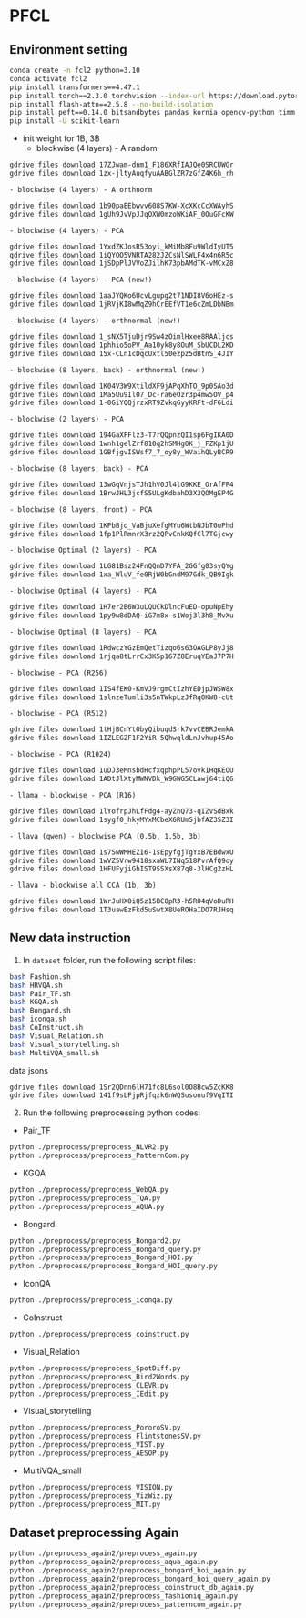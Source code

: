 # PFCL

## Environment setting
```bash
conda create -n fcl2 python=3.10
conda activate fcl2
pip install transformers==4.47.1
pip install torch==2.3.0 torchvision --index-url https://download.pytorch.org/whl/cu118
pip install flash-attn==2.5.8 --no-build-isolation
pip install peft==0.14.0 bitsandbytes pandas kornia opencv-python timm torch_optimizer easydict pycocoevalcap sentencepiece protobuf trl==0.8.6 deepspeed==0.15.2 loguru captum POT jsonlines numpy==1.26.4 accelerate==0.29.3 nevergrad
pip install -U scikit-learn
```

- init weight for 1B, 3B
    - blockwise (4 layers) - A random
```bash
gdrive files download 17ZJwam-dnm1_F186XRfIAJQe0SRCUWGr
gdrive files download 1zx-jltyAuqfyuAABGlZR7zGfZ4K6h_rh
```

    - blockwise (4 layers) - A orthnorm
```bash
gdrive files download 1b90paEEbwvv608S7KW-XcXKcCcXWAyhS
gdrive files download 1gUh9JvVpJJqOXW0mzoWKiAF_0OuGFcKW
```
    - blockwise (4 layers) - PCA
```bash
gdrive files download 1YxdZKJosR53oyi_kMiMb8Fu9WldIyUT5
gdrive files download 1iQYOO5VNRTA282JZCsNlSWLF4x4n6R5c
gdrive files download 1jSDpPlJVVoZJilhK73pbAMdTK-vMCxZ8
```
    - blockwise (4 layers) - PCA (new!)
```bash
gdrive files download 1aaJYQKo6UcvLgupg2t71NDI8V6oHEz-s
gdrive files download 1jRVjKI8wMqZ9hCrEEfVT1e6cZmLDbNBm
```

    - blockwise (4 layers) - orthnormal (new!)
```bash
gdrive files download 1_sNX5TjuDjr9Sw4zOimlHxee8RAAljcs
gdrive files download 1phhio5oPV_Aa10yk8y8OuM_SbUCDL2KD
gdrive files download 15x-CLn1cDqcUxtl50ezpz5dBtnS_4JIY
```

    - blockwise (8 layers, back) - orthnormal (new!)
```bash
gdrive files download 1K04V3W9XtildXF9jAPqXhTO_9p0SAo3d
gdrive files download 1Ma5Uu9IlO7_Dc-ra6eOzr3p4mw5OV_p4
gdrive files download 1-0GiYQQjrzxRT9ZvkqGyyKRFt-dF6Ldi
```

    - blockwise (2 layers) - PCA
```bash
gdrive files download 194GaXFFlz3-T7rQQpnzQI1sp6FgIKA0D
gdrive files download 1wnh1gelZrf810q2hSMHg0K_j_FZKp1jU
gdrive files download 1GBfjgvISWsf7_7_oy8y_WVaihQLyBCR9
```
    - blockwise (8 layers, back) - PCA
```bash
gdrive files download 13wGqVnjsTJh1hV0Jl4lG9KKE_OrAfFP4
gdrive files download 1BrwJHL3jcfS5ULgKdbahD3X3QOMgEP4G
```
    - blockwise (8 layers, front) - PCA
```bash
gdrive files download 1KPbBjo_VaBjuXefgMYu6WtbNJbT0uPhd
gdrive files download 1fp1PlRmnrX3rz2QPvCnkKQfCl7TGjcwy
```

    - blockwise Optimal (2 layers) - PCA
```bash
gdrive files download 1LG81Bsz24FnQQnD7YFA_2GGfg03syQYg
gdrive files download 1xa_WluV_fe0RjW0bGndM97Gdk_QB9Igk
```
    - blockwise Optimal (4 layers) - PCA
```bash
gdrive files download 1H7er2B6W3uLQUCkDlncFuED-opuNpEhy
gdrive files download 1py9w8dDAQ-iG7m8x-s1Woj3l3h8_MvXu
```
    - blockwise Optimal (8 layers) - PCA
```bash
gdrive files download 1RdwczYGzEmQetTizqo6s63OAGLP8yJj8
gdrive files download 1rjqa8tLrrCx3K5p167Z8EruqYEaJ7P7H
```

    - blockwise - PCA (R256)
```bash
gdrive files download 1IS4fEK0-KmVJ9rgmCtIzhYEDjpJWSW8x
gdrive files download 1slnzeTumli3s5nTWkpLzJfRq0KW8-cUt
```
    - blockwise - PCA (R512)
```bash
gdrive files download 1tHjBCnYtObyQibuqdSrk7vvCEBRJemkA
gdrive files download 1IZLEG2F1F2YiR-5QhwqldLnJvhup45Ao
```
    - blockwise - PCA (R1024)
```bash
gdrive files download 1uDJ3eMnsbdHcfxqphpPL57ovk1HqKEOU
gdrive files download 1ADtJlXtyMWNVDk_W9GWG5CLawj64tiQ6
```

    - llama - blockwise - PCA (R16)
```bash
gdrive files download 1lYofrpJhLfFdg4-ayZnQ73-qIZVSdBxk
gdrive files download 1sygf0_hkyMYxMCbeX6RUmSjbfAZ3SZ3I
```

    - llava (qwen) - blockwise PCA (0.5b, 1.5b, 3b)
```bash
gdrive files download 1s7SwWMHEZI6-1sEpyfgjTgYxB7EBdwxU
gdrive files download 1wVZ5Vrw9418sxaWL7INq518PvrAfQ9oy
gdrive files download 1HFUFyjiGhIST9SSXsX87q8-3lHCg2zHL
```

    - llava - blockwise all CCA (1b, 3b)
```bash
gdrive files download 1WrJuHX0iQ5z15BC8pR3-h5RO4qVoDuRH
gdrive files download 1T3uawEzFkd5uSwtX8UeROHaIDO7RJHsq
```

## New data instruction

1. In `dataset` folder, run the following script files:
```bash
bash Fashion.sh
bash HRVQA.sh
bash Pair_TF.sh
bash KGQA.sh
bash Bongard.sh
bash iconqa.sh
bash CoInstruct.sh
bash Visual_Relation.sh
bash Visual_storytelling.sh
bash MultiVQA_small.sh
```

data jsons
```bash
gdrive files download 1Sr2QDnn6lH71fc8L6sol0O8Bcw5ZcKK8
gdrive files download 141f9sLFjpRjfqzk6nWQSusonuf9VqITI
```

2. Run the following preprocessing python codes:

- Pair_TF
```bash
python ./preprocess/preprocess_NLVR2.py
python ./preprocess/preprocess_PatternCom.py
```

- KGQA
```bash
python ./preprocess/preprocess_WebQA.py
python ./preprocess/preprocess_TQA.py
python ./preprocess/preprocess_AQUA.py
```

- Bongard
```bash
python ./preprocess/preprocess_Bongard2.py
python ./preprocess/preprocess_Bongard_query.py
python ./preprocess/preprocess_Bongard_HOI.py
python ./preprocess/preprocess_Bongard_HOI_query.py
```

- IconQA
```bash
python ./preprocess/preprocess_iconqa.py
```

- CoInstruct
```bash
python ./preprocess/preprocess_coinstruct.py
```

- Visual_Relation
```bash
python ./preprocess/preprocess_SpotDiff.py
python ./preprocess/preprocess_Bird2Words.py
python ./preprocess/preprocess_CLEVR.py
python ./preprocess/preprocess_IEdit.py
```

- Visual_storytelling
```bash
python ./preprocess/preprocess_PororoSV.py
python ./preprocess/preprocess_FlintstonesSV.py
python ./preprocess/preprocess_VIST.py
python ./preprocess/preprocess_AESOP.py
```

- MultiVQA_small
```bash
python ./preprocess/preprocess_VISION.py
python ./preprocess/preprocess_VizWiz.py
python ./preprocess/preprocess_MIT.py
```

## Dataset preprocessing Again

```bash
python ./preprocess_again2/preprocess_again.py
python ./preprocess_again2/preprocess_aqua_again.py
python ./preprocess_again2/preprocess_bongard_hoi_again.py
python ./preprocess_again2/preprocess_bongard_hoi_query_again.py
python ./preprocess_again2/preprocess_coinstruct_db_again.py
python ./preprocess_again2/preprocess_fashioniq_again.py
python ./preprocess_again2/preprocess_patterncom_again.py
```
